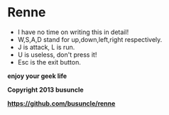 Renne
=====

* I have no time on writing this in detail!
* W,S,A,D stand for up,down,left,right respectively.
* J is attack, L is run.
* U is useless, don't press it!
* Esc is the exit button.
  
__enjoy your geek life__ 

__Copyright 2013 busuncle__ 

__https://github.com/busuncle/renne__ 



